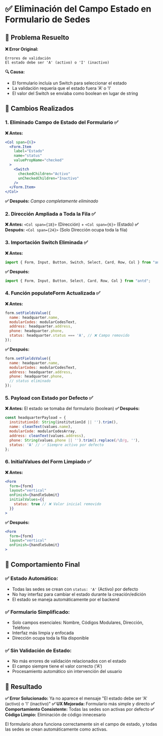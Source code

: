 # ✅ Eliminación del Campo Estado en Formulario de Sedes

## 🎯 Problema Resuelto

**❌ Error Original:**
```
Errores de validación
El estado debe ser 'A' (activo) o 'I' (inactivo)
```

**🔍 Causa:**
- El formulario incluía un Switch para seleccionar el estado
- La validación requería que el estado fuera 'A' o 'I'
- El valor del Switch se enviaba como boolean en lugar de string

## 🔧 Cambios Realizados

### 1. **Eliminado Campo de Estado del Formulario** ✅

**❌ Antes:**
```jsx
<Col span={6}>
  <Form.Item
    label="Estado"
    name="status"
    valuePropName="checked"
  >
    <Switch
      checkedChildren="Activo"
      unCheckedChildren="Inactivo"
    />
  </Form.Item>
</Col>
```

**✅ Después:** *Campo completamente eliminado*

### 2. **Dirección Ampliada a Toda la Fila** ✅

**❌ Antes:** `<Col span={18}>` (Dirección) + `<Col span={6}>` (Estado)
**✅ Después:** `<Col span={24}>` (Solo Dirección ocupa toda la fila)

### 3. **Importación Switch Eliminada** ✅

**❌ Antes:**
```jsx
import { Form, Input, Button, Switch, Select, Card, Row, Col } from "antd";
```

**✅ Después:**
```jsx
import { Form, Input, Button, Select, Card, Row, Col } from "antd";
```

### 4. **Función populateForm Actualizada** ✅

**❌ Antes:**
```jsx
form.setFieldsValue({
  name: headquarter.name,
  modularCodes: modularCodesText,
  address: headquarter.address,
  phone: headquarter.phone,
  status: headquarter.status === 'A', // ❌ Campo removido
});
```

**✅ Después:**
```jsx
form.setFieldsValue({
  name: headquarter.name,
  modularCodes: modularCodesText,
  address: headquarter.address,
  phone: headquarter.phone,
  // status eliminado
});
```

### 5. **Payload con Estado por Defecto** ✅

**❌ Antes:** El estado se tomaba del formulario (boolean)
**✅ Después:**
```jsx
const headquarterPayload = {
  institutionId: String(institutionId || '').trim(),
  name: cleanText(values.name),
  modularCode: modularCodesArray,
  address: cleanText(values.address),
  phone: String(values.phone || '').trim().replace(/\D/g, ''),
  status: 'A' // ✅ Siempre activo por defecto
};
```

### 6. **InitialValues del Form Limpiado** ✅

**❌ Antes:**
```jsx
<Form
  form={form}
  layout="vertical"
  onFinish={handleSubmit}
  initialValues={{
    status: true // ❌ Valor inicial removido
  }}
>
```

**✅ Después:**
```jsx
<Form
  form={form}
  layout="vertical"
  onFinish={handleSubmit}
>
```

## 🎯 Comportamiento Final

### ✅ **Estado Automático:**
- Todas las sedes se crean con `status: 'A'` (Activo) por defecto
- No hay interfaz para cambiar el estado durante la creación/edición
- El estado se maneja automáticamente por el backend

### ✅ **Formulario Simplificado:**
- Solo campos esenciales: Nombre, Códigos Modulares, Dirección, Teléfono
- Interfaz más limpia y enfocada
- Dirección ocupa toda la fila disponible

### ✅ **Sin Validación de Estado:**
- No más errores de validación relacionados con el estado
- El campo siempre tiene el valor correcto ('A')
- Procesamiento automático sin intervención del usuario

## 🚀 Resultado

**✅ Error Solucionado:** Ya no aparece el mensaje "El estado debe ser 'A' (activo) o 'I' (inactivo)"
**✅ UX Mejorada:** Formulario más simple y directo
**✅ Comportamiento Consistente:** Todas las sedes son activas por defecto
**✅ Código Limpio:** Eliminación de código innecesario

El formulario ahora funciona correctamente sin el campo de estado, y todas las sedes se crean automáticamente como activas.